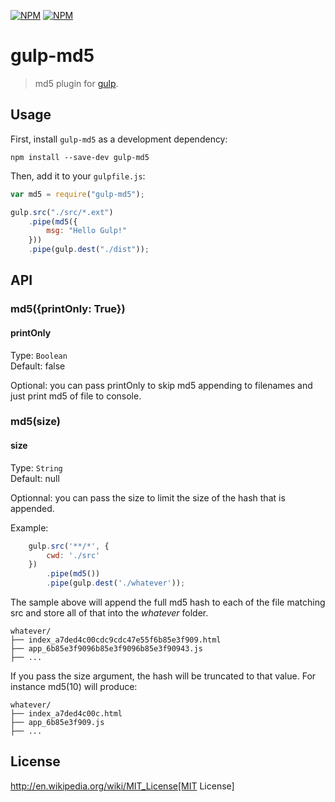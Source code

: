 [![NPM](https://nodei.co/npm/gulp-md5.png?downloads=true&downloadRank=true&stars=true)](https://nodei.co/npm/gulp-md5/)
[![NPM](https://nodei.co/npm-dl/gulp-md5.png?months=9&height=3)](https://nodei.co/npm/gulp-md5/)

# gulp-md5

> md5 plugin for [gulp](https://github.com/wearefractal/gulp).

## Usage

First, install `gulp-md5` as a development dependency:

```shell
npm install --save-dev gulp-md5
```

Then, add it to your `gulpfile.js`:

```javascript
var md5 = require("gulp-md5");

gulp.src("./src/*.ext")
	.pipe(md5({
		msg: "Hello Gulp!"
	}))
	.pipe(gulp.dest("./dist"));
```

## API

### md5({printOnly: True})

#### printOnly
Type: `Boolean`  
Default: false

Optional: you can pass printOnly to skip md5 appending to filenames and just print md5 of file to console.

### md5(size)

#### size
Type: `String`  
Default: null

Optionnal: you can pass the size to limit the size of the hash that is appended.

Example:
```javascript
	gulp.src('**/*', {
        cwd: './src'
    })
        .pipe(md5())
        .pipe(gulp.dest('./whatever'));
```

The sample above will append the full md5 hash to each of the file matching src and store all of that into the *whatever* folder.

```shell
whatever/
├── index_a7ded4c00cdc9cdc47e55f6b85e3f909.html
├── app_6b85e3f9096b85e3f9096b85e3f90943.js
├── ...
```

If you pass the size argument, the hash will be truncated to that value. For instance md5(10) will produce:

```shell
whatever/
├── index_a7ded4c00c.html
├── app_6b85e3f909.js
├── ...
```

## License

http://en.wikipedia.org/wiki/MIT_License[MIT License]

